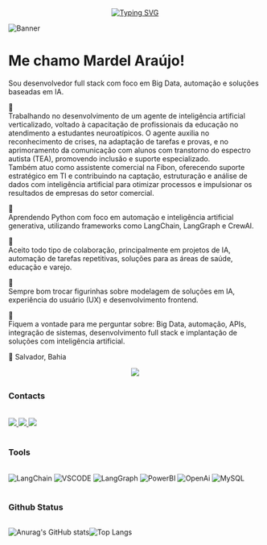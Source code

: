 <div align="center">
  <a href="https://git.io/typing-svg">
    <img src="https://readme-typing-svg.demolab.com/?font=Fira+Code&weight=500&size=22&pause=1000&color=0077B5&center=true&vCenter=true&random=false&width=524&lines=%E2%8A%B9+Ol%C3%A1,+seja+bem-vindo!+:D+%E2%8A%B9+" alt="Typing SVG">
  </a>
</div>


![Banner](https://github.com/user-attachments/assets/a9473a2f-3b34-4d34-a376-1504e3d98375)

# Me chamo Mardel Araújo!

Sou desenvolvedor full stack com foco em Big Data, automação e soluções baseadas em IA.


🔭   
Trabalhando no desenvolvimento de um agente de inteligência artificial verticalizado, voltado à capacitação de profissionais da educação no atendimento a estudantes neuroatípicos. O agente auxilia no reconhecimento de crises, na adaptação de tarefas e provas, e no aprimoramento da comunicação com alunos com transtorno do espectro autista (TEA), promovendo inclusão e suporte especializado.  
Também atuo como assistente comercial na Fibon, oferecendo suporte estratégico em TI e contribuindo na captação, estruturação e análise de dados com inteligência artificial para otimizar processos e impulsionar os resultados de empresas do setor comercial.


🌱   
Aprendendo Python com foco em automação e inteligência artificial generativa, utilizando frameworks como LangChain, LangGraph e CrewAI.

👯  
Aceito todo tipo de colaboração, principalmente em projetos de IA, automação de tarefas repetitivas, soluções para as áreas de saúde, educação e varejo.

🤔  
Sempre bom trocar figurinhas sobre modelagem de soluções em IA, experiência do usuário (UX) e desenvolvimento frontend.

💬   
Fiquem a vontade para me perguntar sobre: Big Data, automação, APIs, integração de sistemas, desenvolvimento full stack e implantação de soluções com inteligência artificial.
 
📍 Salvador, Bahia  

<p align="center">
  <a href="https://skillicons.dev">
    <img src="https://skillicons.dev/icons?i=py,git,github,css,html,vscode,discord,ai,linux,mysql,sqlite,supabase" />
  </a>
</p>

##

 ### Contacts
<br/>

<a href="https://www.linkedin.com/in/mardel-araujo-0663a0214/" target="_blank">
  <img src="https://img.shields.io/badge/LinkedIn-0077B5?style=for-the-badge&logo=linkedin&logoColor=white">
  </a> 
  <a href="mailto:mardelaraujo1@gmail.com">
  <img src="https://img.shields.io/badge/-Gmail-%23333?style=for-the-badge&logo=gmail&logoColor=white" target="_blank">
  </a>
  <a href="https://instagram.com/mardel_araujo" target="_blank">
    <img src="https://img.shields.io/badge/-Instagram-%23E4405F?style=for-the-badge&logo=instagram&logoColor=white" target="_blank"></a>

	 
 #

 ### Tools

 <div style="display: inlineblock"> <br/>
  <img aling="center" alt=LangChain src="https://img.shields.io/badge/LangChain-000000?style=for-the-badge&logo=langchain&logoColor=white">
 <img aling="center" alt=VSCODE src="https://img.shields.io/badge/Visual_Studio_Code-0078D4?style=for-the-badge&logo=visual%20studio%20code&logoColor=white">
 <img aling="center" alt=LangGraph src="https://img.shields.io/badge/LangGraph-green?style=for-the-badge&logo=langgraph&logoColor=white">
 <img aling="center" alt=PowerBI src="https://img.shields.io/badge/PowerBI-yellow?style=for-the-badge&logo=Power_BI&logoColor=white">
 <img aling="center" alt=OpenAi src="https://img.shields.io/badge/OpenAi-000000?style=for-the-badge&logo=openai&logoColor=white">
 <img aling="center" alt=MySQL src="https://img.shields.io/badge/MySQL-9cf?style=for-the-badge&logo=mysql&logoColor=black">

 #

 ### Github Status
 <div align="left" style="display:flex;flex-direction=row;justify-content=space-between;">

![Anurag's GitHub stats](https://github-readme-stats.vercel.app/api?username=MardelAraujo&theme=dark&show_icons=true)

![Top Langs](https://github-readme-stats.vercel.app/api/top-langs/?username=MardelAraujo&theme=dark&layout=compact)


</div>

#

